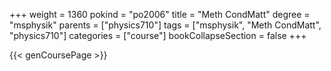 +++
weight = 1360
pokind = "po2006"
title = "Meth CondMatt"
degree = "msphysik"
parents = ["physics710"]
tags = ["msphysik", "Meth CondMatt", "physics710"]
categories = ["course"]
bookCollapseSection = false
+++

{{< genCoursePage >}}
